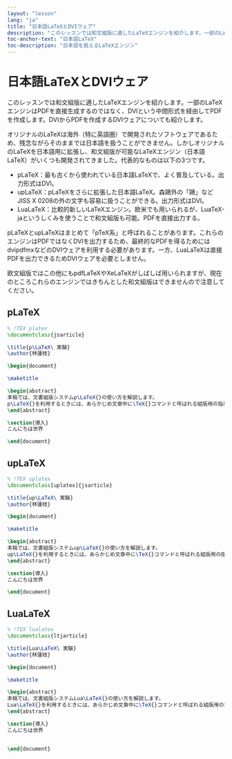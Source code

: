 ```yaml
---
layout: "lesson"
lang: "ja"
title: "日本語LaTeXとDVIウェア"
description: "このレッスンでは和文組版に適したLaTeXエンジンを紹介します。一部のLaTeXエンジンはPDFを直接生成するのではなく、DVIという中間形式を経由してPDFを作成します。DVIからPDFを作成するDVIウェアについても紹介します。"
toc-anchor-text: "日本語LaTeX"
toc-description: "日本語を扱えるLaTeXエンジン"
---
```


# 日本語LaTeXとDVIウェア

<span class="summary">このレッスンでは和文組版に適したLaTeXエンジンを紹介します。一部のLaTeXエンジンはPDFを直接生成するのではなく、DVIという中間形式を経由してPDFを作成します。DVIからPDFを作成するDVIウェアについても紹介します。</span>

オリジナルのLaTeXは海外（特に英語圏）で開発されたソフトウェアであるため、残念ながらそのままでは日本語を扱うことができません。しかしオリジナルのLaTeXを日本語用に拡張し、和文組版が可能なLaTeXエンジン（日本語LaTeX）がいくつも開発されてきました。代表的なものは以下の3つです。

* pLaTeX：最も古くから使われている日本語LaTeXで、よく普及している。出力形式はDVI。
* upLaTeX：pLaTeXをさらに拡張した日本語LaTeX。森鷗外の「鷗」などJISS X 0208の外の文字も容易に扱うことができる。出力形式はDVI。
* LuaLaTeX：比較的新しいLaTeXエンジン。欧米でも用いられるが、LuaTeX-jaというしくみを使うことで和文組版も可能。PDFを直接出力する。

pLaTeXとupLaTeXはまとめて「pTeX系」と呼ばれることがあります。これらのエンジンはPDFではなくDVIを出力するため、最終的なPDFを得るためにはdvipdfmxなどのDVIウェアを利用する必要があります。一方、LuaLaTeXは直接PDFを出力できるためDVIウェアを必要としません。

<p class="hint">欧文組版ではこの他にもpdfLaTeXやXeLaTeXがしばしば用いられますが、現在のところこれらのエンジンではきちんとした和文組版はできませんので注意してください。</p>

## pLaTeX

```latex
% !TEX platex
\documentclass{jsarticle}

\title{p\LaTeX\ 実験}
\author{林蓮枝}

\begin{document}

\maketitle

\begin{abstract}
本稿では、文書組版システムp\LaTeX{}の使い方を解説します。
p\LaTeX{}を利用するときには、あらかじめ文章中に\TeX{}コマンドと呼ばれる組版用の指示を混在させ\ldots
\end{abstract}

\section{導入}
こんにちは世界

\end{document}
```

## upLaTeX

```latex
% !TEX uplatex
\documentclass[uplatex]{jsarticle}

\title{up\LaTeX\ 実験}
\author{林蓮枝}

\begin{document}

\maketitle

\begin{abstract}
本稿では、文書組版システムup\LaTeX{}の使い方を解説します。
up\LaTeX{}を利用するときには、あらかじめ文章中に\TeX{}コマンドと呼ばれる組版用の指示を混在させ\ldots
\end{abstract}

\section{導入}
こんにちは世界

\end{document}
```


## LuaLaTeX

```latex
% !TEX lualatex
\documentclass{ltjarticle}

\title{Lua\LaTeX\ 実験}
\author{林蓮枝}

\begin{document}

\maketitle

\begin{abstract}
本稿では、文書組版システムLua\LaTeX{}の使い方を解説します。
Lua\LaTeX{}を利用するときには、あらかじめ文章中に\TeX{}コマンドと呼ばれる組版用の指示を混在させ\ldots
\end{abstract}

\section{導入}
こんにちは世界


\end{document}
```
